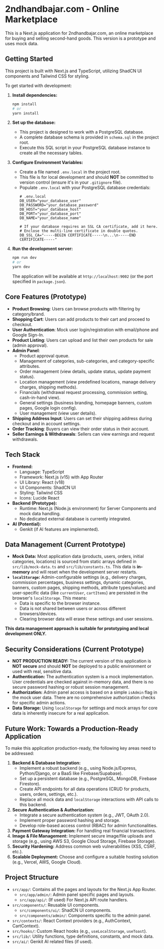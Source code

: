 
# 2ndhandbajar.com - Online Marketplace

This is a Next.js application for 2ndhandbajar.com, an online marketplace for buying and selling second-hand goods. This version is a prototype and uses mock data.

## Getting Started

This project is built with Next.js and TypeScript, utilizing ShadCN UI components and Tailwind CSS for styling.

To get started with development:

1.  **Install dependencies:**
    ```bash
    npm install
    # or
    yarn install
    ```

2.  **Set up the database:**
    *   This project is designed to work with a PostgreSQL database.
    *   A complete database schema is provided in `schema.sql` in the project root.
    *   Execute this SQL script in your PostgreSQL database instance to create all the necessary tables.

3.  **Configure Environment Variables:**
    *   Create a file named `.env.local` in the project root.
    *   This file is for local development and should **NOT** be committed to version control (ensure it's in your `.gitignore` file).
    *   Populate `.env.local` with your PostgreSQL database credentials:
        ```env
        # .env.local
        DB_USER="your_database_user"
        DB_PASSWORD="your_database_password"
        DB_HOST="your_database_host"
        DB_PORT="your_database_port"
        DB_NAME="your_database_name"
        
        # If your database requires an SSL CA certificate, add it here.
        # Enclose the multi-line certificate in double quotes.
        DB_SSL_CA="-----BEGIN CERTIFICATE-----\n...\n-----END CERTIFICATE-----"
        ```

4.  **Run the development server:**
    ```bash
    npm run dev
    # or
    yarn dev
    ```
    The application will be available at `http://localhost:9002` (or the port specified in `package.json`).

## Core Features (Prototype)

*   **Product Browsing**: Users can browse products with filtering by category/brand.
*   **Shopping Cart**: Users can add products to their cart and proceed to checkout.
*   **User Authentication**: Mock user login/registration with email/phone and Google Sign-In.
*   **Product Listing**: Users can upload and list their own products for sale (admin approval).
*   **Admin Panel**:
    *   Product approval queue.
    *   Management of categories, sub-categories, and category-specific attributes.
    *   Order management (view details, update status, update payment status).
    *   Location management (view predefined locations, manage delivery charges, shipping methods).
    *   Financials (withdrawal request processing, commission setting, cash-in-hand view).
    *   General settings (business branding, homepage banners, custom pages, Google login config).
    *   User management (view user details).
*   **Shipping Address Input**: Users can set their shipping address during checkout and in account settings.
*   **Order Tracking**: Buyers can view their order status in their account.
*   **Seller Earnings & Withdrawals**: Sellers can view earnings and request withdrawals.

## Tech Stack

*   **Frontend:**
    *   Language: TypeScript
    *   Framework: Next.js (v15) with App Router
    *   UI Library: React (v18)
    *   UI Components: ShadCN UI
    *   Styling: Tailwind CSS
    *   Icons: Lucide React
*   **Backend (Prototype):**
    *   Runtime: Next.js (Node.js environment) for Server Components and mock data handling.
    *   No dedicated external database is currently integrated.
*   **AI (Potential):**
    *   Genkit (if AI features are implemented).

## Data Management (Current Prototype)

*   **Mock Data:** Most application data (products, users, orders, initial categories, locations) is sourced from static arrays defined in `src/lib/mock-data.ts` and `src/lib/constants.ts`. This data is **in-memory** and will reset when the development server restarts.
*   **`localStorage`:** Admin-configurable settings (e.g., delivery charges, commission percentages, business settings, dynamic categories, banners, custom pages, shipping methods, attribute types/values) and user-specific data (like `currentUser`, `cartItems`) are persisted in the browser's `localStorage`. This means:
    *   Data is specific to the browser instance.
    *   Data is not shared between users or across different browsers/devices.
    *   Clearing browser data will erase these settings and user sessions.

**This data management approach is suitable for prototyping and local development ONLY.**

## Security Considerations (Current Prototype)

*   **NOT PRODUCTION READY:** The current version of this application is **NOT secure** and should **NOT** be deployed to a public environment or used with real, sensitive data.
*   **Authentication:** The authentication system is a mock implementation. User credentials are checked against in-memory data, and there is no secure password hashing or robust session management.
*   **Authorization:** Admin panel access is based on a simple `isAdmin` flag in the mock user data. There are no comprehensive authorization checks for specific admin actions.
*   **Data Storage:** Using `localStorage` for settings and mock arrays for core data is inherently insecure for a real application.

## Future Work: Towards a Production-Ready Application

To make this application production-ready, the following key areas need to be addressed:

1.  **Backend & Database Integration:**
    *   Implement a robust backend (e.g., using Node.js/Express, Python/Django, or a BaaS like Firebase/Supabase).
    *   Set up a persistent database (e.g., PostgreSQL, MongoDB, Firebase Firestore).
    *   Create API endpoints for all data operations (CRUD for products, users, orders, settings, etc.).
    *   Replace all mock data and `localStorage` interactions with API calls to this backend.
2.  **Secure Authentication & Authorization:**
    *   Integrate a secure authentication system (e.g., JWT, OAuth 2.0).
    *   Implement proper password hashing and storage.
    *   Develop role-based access control (RBAC) for admin functionalities.
3.  **Payment Gateway Integration:** For handling real financial transactions.
4.  **Image & File Management:** Implement secure image/file uploads and storage (e.g., using AWS S3, Google Cloud Storage, Firebase Storage).
5.  **Security Hardening:** Address common web vulnerabilities (XSS, CSRF, etc.).
6.  **Scalable Deployment:** Choose and configure a suitable hosting solution (e.g., Vercel, AWS, Google Cloud).

## Project Structure

*   `src/app/`: Contains all the pages and layouts for the Next.js App Router.
    *   `src/app/admin/`: Admin panel specific pages and layouts.
    *   `src/app/api/`: (If used) For Next.js API route handlers.
*   `src/components/`: Reusable UI components.
    *   `src/components/ui/`: ShadCN UI components.
    *   `src/components/admin/`: Components specific to the admin panel.
*   `src/contexts/`: React Context providers (e.g., AuthContext, CartContext).
*   `src/hooks/`: Custom React hooks (e.g., `useLocalStorage`, `useToast`).
*   `src/lib/`: Utility functions, type definitions, constants, and mock data.
*   `src/ai/`: Genkit AI related files (if used).
